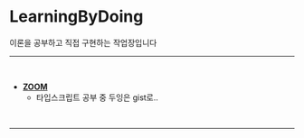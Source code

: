 # LearningByDoing

이론을 공부하고 직접 구현하는 작업장입니다

---

</br>

- **[ZOOM](https://github.com/wonholim/LearningByDoing/blob/main/ZOOM/README.md)**
    - 타입스크립트 공부 중 두잉은 gist로..

</br>

---
